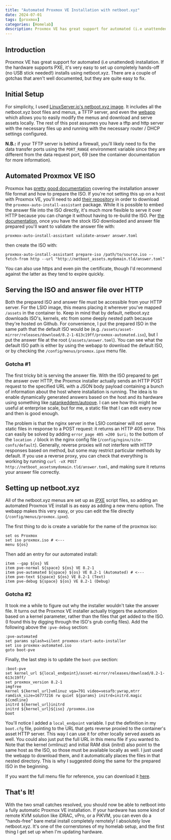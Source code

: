```yaml
---
title: "Automated Proxmox VE Installation with netboot.xyz"
date: 2024-07-01
tags: [proxmox]
categories: [Homelab]
description: Proxmox VE has great support for automated (i.e unattended) installation. If the hardware supports PXE, it's very easy to set up completely hands-off (no USB stick needed!) installs using netboot.xyz. There are a couple of gotchas that aren't well documented, but they are quite easy to fix.
---
```

<!--more-->
## Introduction
Proxmox VE has great support for automated (i.e unattended) installation. If the hardware supports PXE, it's very easy to set up completely hands-off (no USB stick needed!) installs using netboot.xyz. There are a couple of gotchas that aren't well documented, but they are quite easy to fix.

## Initial Setup
For simplicity, I used [LinuxServer.io's netboot.xyz image](https://github.com/linuxserver/docker-netbootxyz/). It includes all the netboot.xyz boot files and menus, a TFTP server, and even the [webapp](https://github.com/netbootxyz/webapp) which allows you to easily modify the menus and download and serve assets locally. The rest of this post assumes you have a tftp and http server with the necessary files up and running with the necessary router / DHCP settings configured.

**N.B.:** if your TFTP server is behind a firewall, you'll likely need to fix the data transfer ports using the `PORT_RANGE` environment variable since they are different from the data request port, 69 (see the container documentation for more information).

## Automated Proxmox VE ISO
Proxmox has [pretty good documentation](https://pve.proxmox.com/wiki/Automated_Installation) covering the installation answer file format and how to prepare the ISO. If you're not setting this up on a host with Proxmox VE, you'll need to add [their repository](https://pve.proxmox.com/wiki/Package_Repositories) in order to download the `proxmox-auto-install-assistant` package. While it is possible to embed the answer file into the ISO directly, it's much more flexible to serve it over HTTP because you can change it without having to re-build the ISO. Per [the documentation](https://pve.proxmox.com/wiki/Automated_Installation#Answer_Fetched_via_HTTP), once you have the stock ISO downloaded and answer file prepared you'll want to validate the answer file with:
```
proxmox-auto-install-assistant validate-answer answer.toml
```
then create the ISO with:
```
proxmox-auto-install-assistant prepare-iso /path/to/source.iso --fetch-from http --url "http://netboot_assets.mydomain.tld/answer.toml"
```

You can also use https and even pin the certificate, though I'd recommend against the latter as they tend to expire quickly.

## Serving the ISO and answer file over HTTP
Both the prepared ISO and answer file must be accessible from your HTTP server. For the LSIO image, this means placing it wherever you've mapped `/assets` in the container to. Keep in mind that by default, netboot.xyz downloads ISO's, kernels, etc from some deeply nested path because they're hosted on Github. For convenience, I put the prepared ISO in the same path that the default ISO would be (e.g. `/assets/asset-mirror/releases/download/8.2-1-613c19ff/proxmox-automated.iso`), but I put the answer file at the root (`/assets/answer.toml`). You can see what the default ISO path is either by using the webapp to download the default ISO, or by checking the `/config/menus/proxmox.ipxe` menu file.

### Gotcha #1
The first tricky bit is serving the answer file. With the ISO prepared to get the answer over HTTP, the Proxmox installer actually sends an HTTP POST request to the specified URL with a JSON body payload containing a bunch of information about the host where installation is running. The idea is to enable dynamically generated answers based on the host and its hardware using something like [natankeddem/autopve](https://github.com/natankeddem/autopve). I can see how this might be useful at enterprise scale, but for me, a static file that I can edit every now and then is good enough.

The problem is that the nginx server in the LSIO container will not serve static files in response to a POST request: it returns an HTTP 405 error. This can easily be solved by adding `error_page 405 =200 $uri;` to the bottom of the `location /` block in the nginx config file (`/config/nginx/site-confs/default`). Generally, reverse proxies will not interfere with HTTP responses based on method, but some may restrict particular methods by default. If you use a reverse proxy, you can check that everything is working by running `curl -vX POST http://netboot_assetsmydomain.tld/answer.toml`, and making sure it returns your answer file correctly.

## Setting up netboot.xyz
All of the netboot.xyz menus are set up as [iPXE](https://ipxe.org/) script files, so adding an automated Proxmox VE install is as easy as adding a new menu option. The webapp makes this very easy, or you can edit the file directly (`/config/menus/proxmox.ipxe`).

The first thing to do is create a variable for the name of the proxmox iso:
```
set os Proxmox
set iso proxmox.iso # <---
menu ${os}
```

Then add an entry for our automated install:
```
item --gap ${os} VE
item pve-normal ${space} ${os} VE 8.2-1
item pve-automated ${space} ${os} VE 8.2-1 (Automated) # <---
item pve-text ${space} ${os} VE 8.2-1 (Text)
item pve-debug ${space} ${os} VE 8.2-1 (Debug)
```

### Gotcha #2
It took me a while to figure out why the installer wouldn't take the answer file. It turns out the Proxmox VE installer actually triggers the automation based on a kernel parameter, rather than the files that get added to the ISO. (I found this by digging through the ISO's grub config files). Add the following above the `:pve-debug` section:

```
:pve-automated
set params splash=silent proxmox-start-auto-installer
set iso proxmox-automated.iso
goto boot-pve
```

Finally, the last step is to update the `boot-pve` section:

```
:boot-pve
set kernel_url ${local_endpoint}/asset-mirror/releases/download/8.2-1-613c19ff/
set proxmox_version 8.2-1
imgfree
kernel ${kernel_url}vmlinuz vga=791 video=vesafb:ywrap,mtrr ramdisk_size=16777216 rw quiet ${params} initrd=initrd.magic ${cmdline}
initrd ${kernel_url}initrd
initrd ${kernel_url}${iso} /proxmox.iso
boot
```

You'll notice I added a `local_endpoint` variable. I put the definition in my `boot.cfg` file, pointing to the URL that gets reverse proxied to the container's asset HTTP server. This way I can use it for other locally served assets as well. You could also just put the full URL in this menu file if you wanted to. Note that the kernel (vmlinuz) and initial RAM disk (initrd) also point to the same host as the ISO, so those must be available locally as well. I just used the webapp to download them, and it automatically places the files in that nested directory. This is why I suggested doing the same for the prepared ISO in the beginning.

If you want the full menu file for reference, you can download it [here](files/proxmox.ipxe).

## That's It!
With the two small catches resolved, you should now be able to netboot into a fully automatic Proxmox VE installation. If your hardware has some kind of remote KVM solution like iDRAC, vPro, or a PiKVM, you can even do a "hands-free" bare metal install completely remotely! I absolutely love netboot.xyz. It's one of the cornerstones of my homelab setup, and the first thing I get set up when I'm updating hardware.